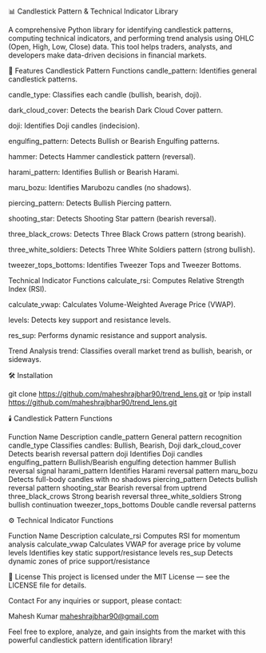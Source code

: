 📊 Candlestick Pattern & Technical Indicator Library

A comprehensive Python library for identifying candlestick patterns, computing technical indicators, and performing trend analysis using OHLC (Open, High, Low, Close) data. This tool helps traders, analysts, and developers make data-driven decisions in financial markets.


🚀 Features
Candlestick Pattern Functions
candle_pattern: Identifies general candlestick patterns.

candle_type: Classifies each candle (bullish, bearish, doji).

dark_cloud_cover: Detects the bearish Dark Cloud Cover pattern.

doji: Identifies Doji candles (indecision).

engulfing_pattern: Detects Bullish or Bearish Engulfing patterns.

hammer: Detects Hammer candlestick pattern (reversal).

harami_pattern: Identifies Bullish or Bearish Harami.

maru_bozu: Identifies Marubozu candles (no shadows).

piercing_pattern: Detects Bullish Piercing pattern.

shooting_star: Detects Shooting Star pattern (bearish reversal).

three_black_crows: Detects Three Black Crows pattern (strong bearish).

three_white_soldiers: Detects Three White Soldiers pattern (strong bullish).

tweezer_tops_bottoms: Identifies Tweezer Tops and Tweezer Bottoms.

Technical Indicator Functions
calculate_rsi: Computes Relative Strength Index (RSI).

calculate_vwap: Calculates Volume-Weighted Average Price (VWAP).

levels: Detects key support and resistance levels.

res_sup: Performs dynamic resistance and support analysis.

Trend Analysis
trend: Classifies overall market trend as bullish, bearish, or sideways.


🛠️ Installation

git clone https://github.com/maheshrajbhar90/trend_lens.git
or
!pip install https://github.com/maheshrajbhar90/trend_lens.git


🕯️ Candlestick Pattern   Functions

  Function Name	         Description
  candle_pattern	       General pattern recognition
  candle_type	           Classifies candles: Bullish, Bearish, Doji
  dark_cloud_cover	     Detects bearish reversal pattern
  doji	                 Identifies Doji candles
  engulfing_pattern	     Bullish/Bearish engulfing detection
  hammer	Bullish        reversal signal
  harami_pattern	       Identifies Harami reversal pattern
  maru_bozu	Detects      full-body candles with no shadows
  piercing_pattern	     Detects bullish reversal pattern
  shooting_star	Bearish  reversal from uptrend
  three_black_crows	     Strong bearish reversal
  three_white_soldiers	 Strong bullish continuation
  tweezer_tops_bottoms	 Double candle reversal patterns
  


⚙️ Technical Indicator Functions

Function Name	      Description
calculate_rsi	      Computes RSI for momentum analysis
calculate_vwap	    Calculates VWAP for average price by volume
levels	            Identifies key static support/resistance levels
res_sup	            Detects dynamic zones of price support/resistance



📄 License
This project is licensed under the MIT License — see the LICENSE file for details.





Contact
For any inquiries or support, please contact:

Mahesh Kumar
maheshrajbhar90@gmail.com


Feel free to explore, analyze, and gain insights from the market with this powerful candlestick pattern identification library!
